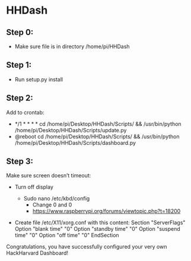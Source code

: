 # HHDash

## Step 0:
* Make sure file is in directory /home/pi/HHDash

## Step 1:
* Run setup.py install

## Step 2:

Add to crontab:

* */1 * * * *  cd /home/pi/Desktop/HHDash/Scripts/ && /usr/bin/python /home/pi/Desktop/HHDash/Scripts/update.py
* @reboot cd /home/pi/Desktop/HHDash/Scripts/ && /usr/bin/python /home/pi/Desktop/HHDash/Scripts/dashboard.py

## Step 3:

Make sure screen doesn’t timeout:

* Turn off display
    * Sudo nano /etc/kbd/config
        * Change 0 and 0
        * https://www.raspberrypi.org/forums/viewtopic.php?t=18200

* Create file  /etc/X11/xorg.conf with this content:
        Section "ServerFlags"
        Option "blank time" "0"
        Option "standby time" "0"
        Option "suspend time" "0"
        Option "off time" "0"
        EndSection

Congratulations, you have successfully configured your very own HackHarvard Dashboard!
